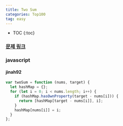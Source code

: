 ```yaml
---
title: Two Sum
categories: Top100
tag: easy
---
```


- TOC
  {:toc}

### [문제 링크](https://leetcode.com/problems/two-sum/)

### javascript

#### jinah92

```javascript
var twoSum = function (nums, target) {
  let hashMap = {};
  for (let i = 0; i < nums.length; i++) {
    if (hashMap.hasOwnProperty(target - nums[i])) {
      return [hashMap[target - nums[i]], i];
    }
    hashMap[nums[i]] = i;
  }
};
```
